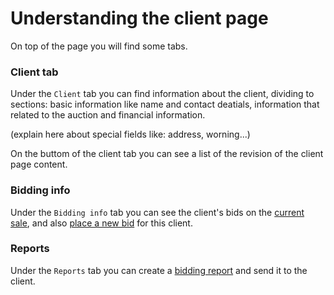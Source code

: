 # Understanding the client page

On top of the page you will find some tabs.

### Client tab
Under the `Client` tab you can find information about the client, dividing to sections: basic information like name and contact deatials, information that related to the auction and financial information.

(explain here about special fields like: address, worning...)


On the buttom of the client tab you can see a list of the revision of the client page content.

### Bidding info
Under the `Bidding info` tab you can see the client's bids on the [current sale](../sale/sale-context.md), and also [place a new bid](../client/how-to-place-a-bid-for-a-client.md) for this client.
 

### Reports
Under the `Reports` tab you can create a [bidding report](../client/how-to-send-a-bidding-report-to-a-client.md) and send it to the client.



